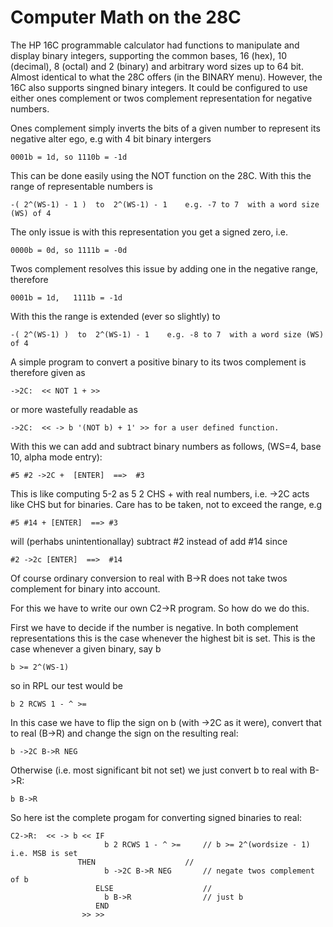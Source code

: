 
Computer Math  on the 28C
=========================

The HP 16C programmable calculator had functions to manipulate and display binary integers, supporting the common bases, 16 (hex), 10 (decimal), 8 (octal) and 2 (binary) and arbitrary word sizes up to 64 bit. Almost identical to what the 28C offers (in the BINARY menu). However, the 16C also supports singned binary integers. It could be configured to use either ones complement or twos complement representation for negative numbers.

Ones complement simply inverts the bits of a given number to represent its negative alter ego, e.g with 4 bit binary intergers

    0001b = 1d, so 1110b = -1d

This can be done easily using the NOT function on the 28C. With this the range of representable numbers is

    -( 2^(WS-1) - 1 )  to  2^(WS-1) - 1    e.g. -7 to 7  with a word size (WS) of 4

The only issue is with this representation you get a signed zero, i.e.

    0000b = 0d, so 1111b = -0d

Twos complement resolves this issue by adding one in the negative range, therefore

    0001b = 1d,   1111b = -1d

With this the range is extended (ever so slightly) to

    -( 2^(WS-1) )  to  2^(WS-1) - 1    e.g. -8 to 7  with a word size (WS) of 4
    
A simple program to convert a positive binary to its twos complement is therefore given as

    ->2C:  << NOT 1 + >>

or more wastefully readable as

    ->2C:  << -> b '(NOT b) + 1' >> for a user defined function.

With this we can add and subtract binary numbers as follows, (WS=4, base 10, alpha mode entry):

    #5 #2 ->2C +  [ENTER]  ==>  #3

This is like computing 5-2 as 5 2 CHS + with real numbers, i.e. ->2C acts like CHS but for binaries.
Care has to be taken, not to exceed the range, e.g

    #5 #14 + [ENTER]  ==> #3

will (perhabs unintentionallay) subtract #2 instead of add #14 since

    #2 ->2c [ENTER]  ==>  #14

Of course ordinary conversion to real with B->R does not take twos complement for binary into account.

For this we have to write our own C2->R program. So how do we do this.

First we have to decide if the number is negative. In both complement representations this is the case whenever the highest bit is set. This is the case whenever a given binary, say b

    b >= 2^(WS-1)

so in RPL our test would be

    b 2 RCWS 1 - ^ >=

In this case we have to flip the sign on b (with ->2C as it were), convert that to real (B->R) and change the sign on the resulting real:

    b ->2C B->R NEG

Otherwise (i.e. most significant bit not set) we just convert b to real with B->R:

    b B->R

So here ist the complete progam for converting signed binaries to real:

    C2->R:  << -> b << IF
                         b 2 RCWS 1 - ^ >=     // b >= 2^(wordsize - 1) i.e. MSB is set
	               THEN                    //
                         b ->2C B->R NEG       // negate twos complement of b
                       ELSE                    //
                         b B->R                // just b
                       END
                    >> >>


